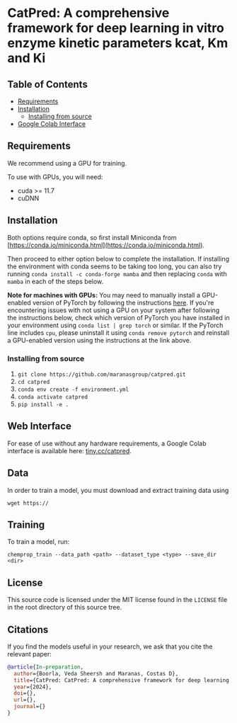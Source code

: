 # CatPred: A comprehensive framework for deep learning in vitro enzyme kinetic parameters kcat, Km and Ki

## Table of Contents

- [Requirements](#requirements)
- [Installation](#installation)
  * [Installing from source](#option-2-installing-from-source)
- [Google Colab Interface](#web-interface)

## Requirements

We recommend using a GPU for training.

To use with GPUs, you will need:
 * cuda >= 11.7
 * cuDNN

## Installation

Both options require conda, so first install Miniconda from [https://conda.io/miniconda.html](https://conda.io/miniconda.html).

Then proceed to either option below to complete the installation. If installing the environment with conda seems to be taking too long, you can also try running `conda install -c conda-forge mamba` and then replacing `conda` with `mamba` in each of the steps below.

**Note for machines with GPUs:** You may need to manually install a GPU-enabled version of PyTorch by following the instructions [here](https://pytorch.org/get-started/locally/). If you're encountering issues with not using a GPU on your system after following the instructions below, check which version of PyTorch you have installed in your environment using `conda list | grep torch` or similar. If the PyTorch line includes `cpu`, please uninstall it using `conda remove pytorch` and reinstall a GPU-enabled version using the instructions at the link above.

### Installing from source

1. `git clone https://github.com/maranasgroup/catpred.git`
2. `cd catpred`
3. `conda env create -f environment.yml`
4. `conda activate catpred`
5. `pip install -e .`


## Web Interface

For ease of use without any hardware requirements, a Google Colab interface is available here: [tiny.cc/catpred](http://tiny.cc/catpred).


## Data

In order to train a model, you must download and extract training data using
```
wget https://
```

## Training

To train a model, run:
```
chemprop_train --data_path <path> --dataset_type <type> --save_dir <dir>
```

## License <a name="license"></a>

This source code is licensed under the MIT license found in the `LICENSE` file
in the root directory of this source tree.

## Citations <a name="citations"></a>

If you find the models useful in your research, we ask that you cite the relevant paper:

```bibtex
@article{In-preparation,
  author={Boorla, Veda Sheersh and Maranas, Costas D},
  title={CatPred: CatPred: A comprehensive framework for deep learning in vitro enzyme kinetic parameters kcat, Km and Ki},
  year={2024},
  doi={},
  url={},
  journal={}
}
```
